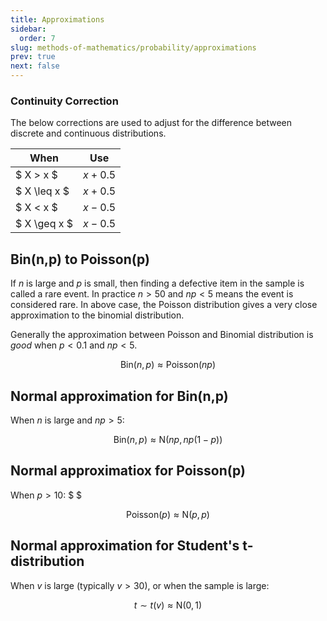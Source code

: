 ```yaml
---
title: Approximations
sidebar:
  order: 7
slug: methods-of-mathematics/probability/approximations
prev: true
next: false
---
```


### Continuity Correction

The below corrections are used to adjust for the difference between discrete and continuous distributions.

| When         | Use       |
| ------------ | --------- |
| $ X > x $    | $x + 0.5$ |
| $ X \leq x $ | $x + 0.5$ |
| $ X < x $    | $x - 0.5$ |
| $ X \geq x $ | $x - 0.5$ |


## Bin(n,p) to Poisson(p)

If $n$ is large and $p$ is small, then finding a defective item in the sample is called a rare event. In practice $n>50$ and $np<5$ means the event is considered rare. In above case, the Poisson distribution gives a very close approximation to the binomial distribution.

Generally the approximation between Poisson and Binomial distribution is _good_ when $p< 0.1$ and $np < 5$.

```math
\text{Bin}(n,p) \approx \text{Poisson}(np)
```

## Normal approximation for Bin(n,p)

When $n$ is large and $np > 5$:

```math
\text{Bin}(n,p)
\approx
\text{N}(np, np(1-p))
```

## Normal approximatiox for Poisson(p)

When $p > 10$: $ $

```math
\text{Poisson}(p)
\approx
\text{N}(p, p)
```

## Normal approximation for Student's t-distribution

When $v$ is large (typically $v \gt 30$), or when the sample is large:

```math
t \sim t(v)
\approx
\text{N}(0,1)
```
